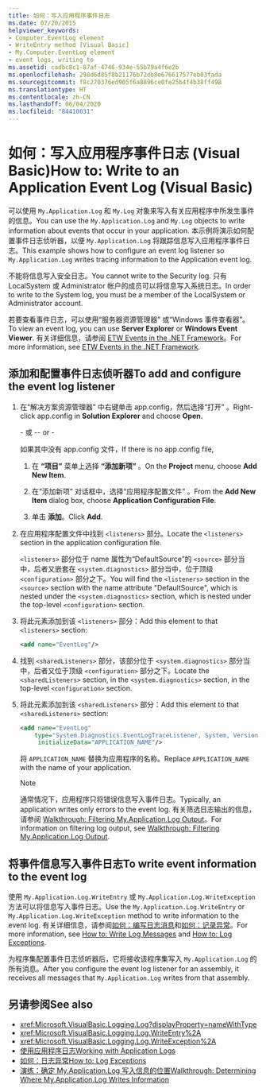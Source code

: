 ```yaml
---
title: 如何：写入应用程序事件日志
ms.date: 07/20/2015
helpviewer_keywords:
- Computer.EventLog element
- WriteEntry method [Visual Basic]
- My.Computer.EventLog element
- event logs, writing to
ms.assetid: cadbc8c1-87af-4746-934e-55b79a4f6e2b
ms.openlocfilehash: 298d6d85f8b21176b72db8e676617577eb03fada
ms.sourcegitcommit: f8c270376ed905f6a8896ce0fe25b4f4b38ff498
ms.translationtype: HT
ms.contentlocale: zh-CN
ms.lasthandoff: 06/04/2020
ms.locfileid: "84410031"
---
```

# <a name="how-to-write-to-an-application-event-log-visual-basic"></a><span data-ttu-id="198ce-102">如何：写入应用程序事件日志 (Visual Basic)</span><span class="sxs-lookup"><span data-stu-id="198ce-102">How to: Write to an Application Event Log (Visual Basic)</span></span>

<span data-ttu-id="198ce-103">可以使用 `My.Application.Log` 和 `My.Log` 对象来写入有关应用程序中所发生事件的信息。</span><span class="sxs-lookup"><span data-stu-id="198ce-103">You can use the `My.Application.Log` and `My.Log` objects to write information about events that occur in your application.</span></span> <span data-ttu-id="198ce-104">本示例将演示如何配置事件日志侦听器，以便 `My.Application.Log` 将跟踪信息写入应用程序事件日志。</span><span class="sxs-lookup"><span data-stu-id="198ce-104">This example shows how to configure an event log listener so `My.Application.Log` writes tracing information to the Application event log.</span></span>

<span data-ttu-id="198ce-105">不能将信息写入安全日志。</span><span class="sxs-lookup"><span data-stu-id="198ce-105">You cannot write to the Security log.</span></span> <span data-ttu-id="198ce-106">只有 LocalSystem 或 Administrator 帐户的成员可以将信息写入系统日志。</span><span class="sxs-lookup"><span data-stu-id="198ce-106">In order to write to the System log, you must be a member of the LocalSystem or Administrator account.</span></span>

<span data-ttu-id="198ce-107">若要查看事件日志，可以使用“服务器资源管理器”  或“Windows 事件查看器”。  </span><span class="sxs-lookup"><span data-stu-id="198ce-107">To view an event log, you can use **Server Explorer** or **Windows Event Viewer**.</span></span> <span data-ttu-id="198ce-108">有关详细信息，请参阅 [ETW Events in the .NET Framework](../../../../framework/performance/etw-events.md)。</span><span class="sxs-lookup"><span data-stu-id="198ce-108">For more information, see [ETW Events in the .NET Framework](../../../../framework/performance/etw-events.md).</span></span>

## <a name="to-add-and-configure-the-event-log-listener"></a><span data-ttu-id="198ce-109">添加和配置事件日志侦听器</span><span class="sxs-lookup"><span data-stu-id="198ce-109">To add and configure the event log listener</span></span>

1. <span data-ttu-id="198ce-110">在“解决方案资源管理器”  中右键单击 app.config，然后选择“打开”  。</span><span class="sxs-lookup"><span data-stu-id="198ce-110">Right-click app.config in **Solution Explorer** and choose **Open**.</span></span>

    <span data-ttu-id="198ce-111">\- 或 -</span><span class="sxs-lookup"><span data-stu-id="198ce-111">\- or -</span></span>

    <span data-ttu-id="198ce-112">如果其中没有 app.config 文件，</span><span class="sxs-lookup"><span data-stu-id="198ce-112">If there is no app.config file,</span></span>

    1. <span data-ttu-id="198ce-113">在 **“项目”** 菜单上选择 **“添加新项”** 。</span><span class="sxs-lookup"><span data-stu-id="198ce-113">On the **Project** menu, choose **Add New Item**.</span></span>

    2. <span data-ttu-id="198ce-114">在“添加新项”  对话框中，选择“应用程序配置文件”  。</span><span class="sxs-lookup"><span data-stu-id="198ce-114">From the **Add New Item** dialog box, choose **Application Configuration File**.</span></span>

    3. <span data-ttu-id="198ce-115">单击 **添加**。</span><span class="sxs-lookup"><span data-stu-id="198ce-115">Click **Add**.</span></span>

2. <span data-ttu-id="198ce-116">在应用程序配置文件中找到 `<listeners>` 部分。</span><span class="sxs-lookup"><span data-stu-id="198ce-116">Locate the `<listeners>` section in the application configuration file.</span></span>

    <span data-ttu-id="198ce-117">`<listeners>` 部分位于 name 属性为“DefaultSource”的 `<source>` 部分当中，后者又嵌套在 `<system.diagnostics>` 部分当中，位于顶级 `<configuration>` 部分之下。</span><span class="sxs-lookup"><span data-stu-id="198ce-117">You will find the `<listeners>` section in the `<source>` section with the name attribute "DefaultSource", which is nested under the `<system.diagnostics>` section, which is nested under the top-level `<configuration>` section.</span></span>

3. <span data-ttu-id="198ce-118">将此元素添加到该 `<listeners>` 部分：</span><span class="sxs-lookup"><span data-stu-id="198ce-118">Add this element to that `<listeners>` section:</span></span>

    ```xml
    <add name="EventLog"/>
    ```

4. <span data-ttu-id="198ce-119">找到 `<sharedListeners>` 部分，该部分位于 `<system.diagnostics>` 部分当中，后者又位于顶级 `<configuration>` 部分之下。</span><span class="sxs-lookup"><span data-stu-id="198ce-119">Locate the `<sharedListeners>` section, in the `<system.diagnostics>` section, in the top-level `<configuration>` section.</span></span>

5. <span data-ttu-id="198ce-120">将此元素添加到该 `<sharedListeners>` 部分：</span><span class="sxs-lookup"><span data-stu-id="198ce-120">Add this element to that `<sharedListeners>` section:</span></span>

    ```xml
    <add name="EventLog"
        type="System.Diagnostics.EventLogTraceListener, System, Version=2.0.0.0, Culture=neutral, PublicKeyToken=b77a5c561934e089"
         initializeData="APPLICATION_NAME"/>
    ```

    <span data-ttu-id="198ce-121">将 `APPLICATION_NAME` 替换为应用程序的名称。</span><span class="sxs-lookup"><span data-stu-id="198ce-121">Replace `APPLICATION_NAME` with the name of your application.</span></span>

    > [!NOTE]
    > <span data-ttu-id="198ce-122">通常情况下，应用程序只将错误信息写入事件日志。</span><span class="sxs-lookup"><span data-stu-id="198ce-122">Typically, an application writes only errors to the event log.</span></span> <span data-ttu-id="198ce-123">有关筛选日志输出的信息，请参阅 [Walkthrough: Filtering My.Application.Log Output](walkthrough-filtering-my-application-log-output.md)。</span><span class="sxs-lookup"><span data-stu-id="198ce-123">For information on filtering log output, see [Walkthrough: Filtering My.Application.Log Output](walkthrough-filtering-my-application-log-output.md).</span></span>

## <a name="to-write-event-information-to-the-event-log"></a><span data-ttu-id="198ce-124">将事件信息写入事件日志</span><span class="sxs-lookup"><span data-stu-id="198ce-124">To write event information to the event log</span></span>

<span data-ttu-id="198ce-125">使用 `My.Application.Log.WriteEntry` 或 `My.Application.Log.WriteException` 方法可以将信息写入事件日志。</span><span class="sxs-lookup"><span data-stu-id="198ce-125">Use the `My.Application.Log.WriteEntry` or `My.Application.Log.WriteException` method to write information to the event log.</span></span> <span data-ttu-id="198ce-126">有关详细信息，请参阅[如何：编写日志消息](how-to-write-log-messages.md)和[如何：记录异常](how-to-log-exceptions.md)。</span><span class="sxs-lookup"><span data-stu-id="198ce-126">For more information, see [How to: Write Log Messages](how-to-write-log-messages.md) and [How to: Log Exceptions](how-to-log-exceptions.md).</span></span>

<span data-ttu-id="198ce-127">为程序集配置事件日志侦听器后，它将接收该程序集写入 `My.Application.Log` 的所有消息。</span><span class="sxs-lookup"><span data-stu-id="198ce-127">After you configure the event log listener for an assembly, it receives all messages that `My.Application.Log` writes from that assembly.</span></span>

## <a name="see-also"></a><span data-ttu-id="198ce-128">另请参阅</span><span class="sxs-lookup"><span data-stu-id="198ce-128">See also</span></span>

- <xref:Microsoft.VisualBasic.Logging.Log?displayProperty=nameWithType>
- <xref:Microsoft.VisualBasic.Logging.Log.WriteEntry%2A>
- <xref:Microsoft.VisualBasic.Logging.Log.WriteException%2A>
- [<span data-ttu-id="198ce-129">使用应用程序日志</span><span class="sxs-lookup"><span data-stu-id="198ce-129">Working with Application Logs</span></span>](working-with-application-logs.md)
- [<span data-ttu-id="198ce-130">如何：日志异常</span><span class="sxs-lookup"><span data-stu-id="198ce-130">How to: Log Exceptions</span></span>](how-to-log-exceptions.md)
- [<span data-ttu-id="198ce-131">演练：确定 My.Application.Log 写入信息的位置</span><span class="sxs-lookup"><span data-stu-id="198ce-131">Walkthrough: Determining Where My.Application.Log Writes Information</span></span>](walkthrough-determining-where-my-application-log-writes-information.md)
